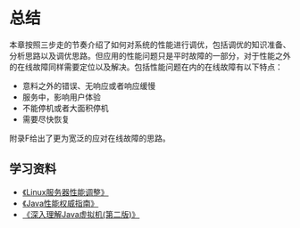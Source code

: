 # 总结

本章按照三步走的节奏介绍了如何对系统的性能进行调优，包括调优的知识准备、分析思路以及调优思路。但应用的性能问题只是平时故障的一部分，对于性能之外的在线故障同样需要定位以及解决。包括性能问题在内的在线故障有以下特点：

- 意料之外的错误、无响应或者响应缓慢
- 服务中，影响用户体验
- 不能停机或者大面积停机
- 需要尽快恢复

附录F给出了更为宽泛的应对在线故障的思路。

## 学习资料

- [《Linux服务器性能调整》](https://book.douban.com/subject/4027746/)
- [《Java性能权威指南》](https://book.douban.com/subject/26740520/)
- [《深入理解Java虚拟机(第二版)》](https://book.douban.com/subject/24722612/)

